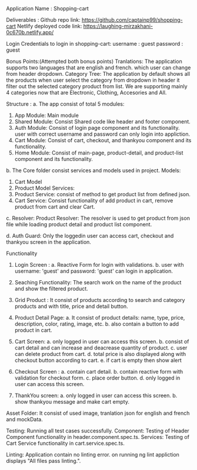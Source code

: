 Application Name : Shopping-cart

Deliverables :
Github repo link: https://github.com/captainp99/shopping-cart
Netlify deployed code link: https://laughing-mirzakhani-0c670b.netlify.app/

Login Credentials to login in shopping-cart:
username : guest
password : guest

Bonus Points:(Attempted both bonus points)
Tranlations: The application supports two languages that are english and french. which user can change from header dropdown.
Category Tree: The application by default shows all the products when user select the category from dropdown in header it filter out the selected category product from list. We are supporting mainly 4 categories now that are Electronic, Clothing, Accesories and All.

Structure : 
a. The app consist of total 5 modules:
1. App Module: Main module
2. Shared Module: Consist Shared code like header and footer component.
3. Auth Module: Consist of login page component and its functionality. user with correct username and   password can only login into appliction.
4. Cart Module: Consist of cart, checkout, and thankyou component and its  functionality.
5. Home Module: Consist of main-page, product-detail, and product-list component and its functionality.

b. The Core folder consist services and models used in project.
Models: 
1. Cart Model
2. Product Model
Services:
1. Product Service: consist of method to get product list from defined json.
2. Cart Service: Consist functionality of add product in cart, remove product from cart and clear Cart.

c. Resolver:
Product Resolver: The resolver is used to get product from json file while loading product detail and product list component.

d. Auth Guard:
Only the loggedin user can access cart, checkout and thankyou screen in the application.


Functionality
1.	Login Screen :
a. Reactive Form for login with validations. 
b. user with username: 'guest'  and password: 'guest' can login in application.

2. Seaching Functionality: 
The search work on the name of the product and show the filtered product.

3. Grid Product : 
It consist of products according to search and category products and with title, price and detail button.

4. Product Detail Page:
a. It consist of product details: name, type, price, description, color, rating, image, etc.
b. also contain a button to add product in cart.

5. Cart Screen:
a. only logged in user can access this screen.
b. consist of cart detail and can increase and deacrease quantity of product.
c. user can delete product from cart.
d. total price is also displayed along with checkout button according to cart.
e. if cart is empty then show alert

6.	Checkout Screen : 
a. contain cart detail.
b. contain reactive form with validation for checkout form.
c. place order button.
d. only logged in user can access this screen.

7. ThankYou screen:
a. only logged in user can access this screen.
b. show thankyou message and make cart empty.

Asset Folder:
It consist of used image, tranlation json for english and french and mockData.

Testing: 
Running all test cases successfully.
Component: Testing of Header Component functionality in header.component.spec.ts.
Services: Testing of Cart Service functionality in cart.service.spec.ts.

Linting: 
Application contain no linting error. on running ng lint appliction displays "All files pass linting.".
